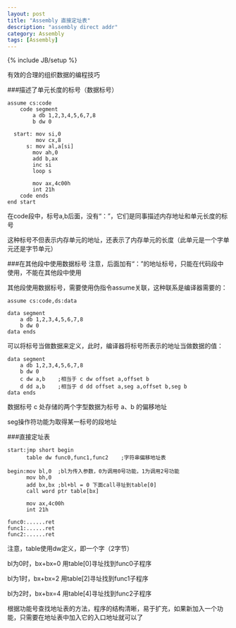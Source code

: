 ```yaml
---
layout: post
title: "Assembly 直接定址表"
description: "assembly direct addr"
category: Assembly
tags: [Assembly]
---
```

{% include JB/setup %}

有效的合理的组织数据的编程技巧

###描述了单元长度的标号（数据标号）
```
assume cs:code
	code segment
		a db 1,2,3,4,5,6,7,8
		b dw 0
		
  start: mov si,0
  		 mov cx,8
  	  s: mov al,a[si]	  
  		mov ah,0
  		add b,ax
  		inc si
  		loop s
  		
  		mov ax,4c00h
  		int 21h	  
	code ends
end start
```
在code段中，标号a,b后面，没有“：”，它们是同事描述内存地址和单元长度的标号

这种标号不但表示内存单元的地址，还表示了内存单元的长度（此单元是一个字单元还是字节单元）

###在其他段中使用数据标号
注意，后面加有“：”的地址标号，只能在代码段中使用，不能在其他段中使用

其他段使用数据标号，需要使用伪指令assume关联，这种联系是编译器需要的：

```
assume cs:code,ds:data

data segment
	a db 1,2,3,4,5,6,7,8
	b dw 0
data ends
```

可以将标号当做数据来定义，此时，编译器将标号所表示的地址当做数据的值：

```
data segment
	a db 1,2,3,4,5,6,7,8
	b dw 0
	c dw a,b	;相当于 c dw offset a,offset b
	d dd a,b	;相当于 d dd offset a,seg a,offset b,seg b
data ends
```
数据标号 c 处存储的两个字型数据为标号 a、b 的偏移地址

seg操作符功能为取得某一标号的段地址

###直接定址表
```
start:jmp short begin
	  table dw func0,func1,func2	;字符串偏移地址表
	  
begin:mov bl,0	;bl为传入参数，0为调用0号功能，1为调用2号功能
	  mov bh,0
	  add bx,bx	;bl+bl = 0 下面call寻址到table[0]
	  call word ptr table[bx]
	  
	  mov ax,4c00h
	  int 21h
	  
func0:......ret
func1:......ret
func2:......ret
```
注意，table使用dw定义，即一个字（2字节）

bl为0时，bx+bx=0 用table[0]寻址找到func0子程序

bl为1时，bx+bx=2 用table[2]寻址找到func1子程序

bl为2时，bx+bx=4 用table[4]寻址找到func2子程序

根据功能号查找地址表的方法，程序的结构清晰，易于扩充，如果新加入一个功能，只需要在地址表中加入它的入口地址就可以了